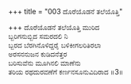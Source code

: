 +++
title = "003 ದೊರೆಯೊಡನೆ ತಲೆಯೊತ್ತಿ"

+++
ದೊರೆಯೊಡನೆ ತಲೆಯೊತ್ತಿ ಮುರಿದ  
ಬ್ಬರಿಗನುಬ್ಬಿದ ಸಮರದಲಿ ನಿ  
ಬ್ಬರದ ಬೆರಗಿನೊಳಿದ್ದರೈ ಬಳಿಕೀಗಲರಿತಿರಲಾ  
ಅರಸನನುಜನ ಕುಡಿದನೆತ್ತರ  
ಬರಿಸುವೆನು ಮೂಗಿನಲಿ ಮಾಣೆನು  
ತರಿಯ ರಥದುರವಣೆಗೆ ಕರ್ಣನಸೂನುವಿದಿರಾದ      ॥3॥
